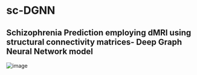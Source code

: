# sc-DGNN
## Schizophrenia Prediction employing dMRI using structural connectivity matrices- Deep Graph Neural Network model
![image](https://github.com/udayameister/sc-DGNN/assets/13063426/12c9aef5-26f2-40bf-90a3-64005ae0a2db)

